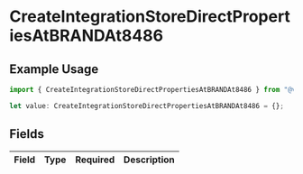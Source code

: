 # CreateIntegrationStoreDirectPropertiesAtBRANDAt8486

## Example Usage

```typescript
import { CreateIntegrationStoreDirectPropertiesAtBRANDAt8486 } from "@vercel/sdk/models/createintegrationstoredirectop.js";

let value: CreateIntegrationStoreDirectPropertiesAtBRANDAt8486 = {};
```

## Fields

| Field       | Type        | Required    | Description |
| ----------- | ----------- | ----------- | ----------- |